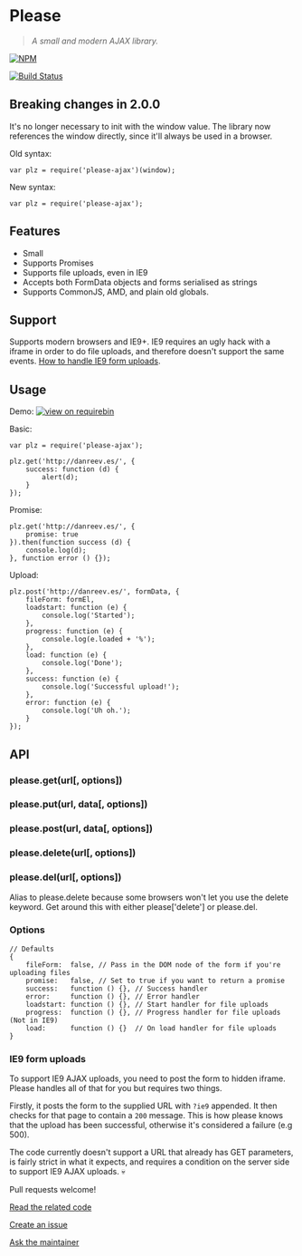 # Please
> *A small and modern AJAX library.*

[![NPM](https://nodei.co/npm/please-ajax.png)](https://nodei.co/npm/please-ajax/)

[![Build Status](https://travis-ci.org/fffunction/please.svg?branch=master)](https://travis-ci.org/fffunction/please)

## Breaking changes in 2.0.0

It's no longer necessary to init with the window value. The library now references the window directly, since it'll always be used in a browser.

Old syntax:

```
var plz = require('please-ajax')(window);
```

New syntax:

```
var plz = require('please-ajax');
```

## Features

 - Small
 - Supports Promises
 - Supports file uploads, even in IE9
 - Accepts both FormData objects and forms serialised as strings
 - Supports CommonJS, AMD, and plain old globals.

## Support

Supports modern browsers and IE9+. IE9 requires an ugly hack with a iframe in order to do file uploads, and therefore doesn't support the same events. [How to handle IE9 form uploads](#ie9-form-uploads).

## Usage

Demo:
[![view on requirebin](http://requirebin.com/badge.png)](http://requirebin.com/?gist=d88339076f95291bfddb)

Basic:

```
var plz = require('please-ajax');

plz.get('http://danreev.es/', {
    success: function (d) {
        alert(d);
    }
});
```
Promise:

```
plz.get('http://danreev.es/', {
    promise: true
}).then(function success (d) {
    console.log(d);
}, function error () {});
```

Upload:

```
plz.post('http://danreev.es/', formData, {
    fileForm: formEl,
    loadstart: function (e) {
        console.log('Started');
    },
    progress: function (e) {
        console.log(e.loaded + '%');
    },
    load: function (e) {
        console.log('Done');
    },
    success: function (e) {
        console.log('Successful upload!');
    },
    error: function (e) {
        console.log('Uh oh.');
    }
});
```

## API

### please.get(url[, options])

### please.put(url, data[, options])

### please.post(url, data[, options])

### please.delete(url[, options])

### please.del(url[, options])

Alias to please.delete because some browsers won't let you use the delete keyword. Get around this with either please['delete'] or please.del.

### Options

```
// Defaults
{
    fileForm:  false, // Pass in the DOM node of the form if you're uploading files
    promise:   false, // Set to true if you want to return a promise
    success:   function () {}, // Success handler
    error:     function () {}, // Error handler
    loadstart: function () {}, // Start handler for file uploads
    progress:  function () {}, // Progress handler for file uploads (Not in IE9)
    load:      function () {}  // On load handler for file uploads
}
```

### IE9 form uploads

To support IE9 AJAX uploads, you need to post the form to hidden iframe. Please handles all of that for you but requires two things.

Firstly, it posts the form to the supplied URL with `?ie9` appended. It then checks for that page to contain a `200` message. This is how please knows that the upload has been successful, otherwise it's considered a failure (e.g 500).

The code currently doesn't support a URL that already has GET parameters, is fairly strict in what it expects, and requires a condition on the server side to support IE9 AJAX uploads. 💀

Pull requests welcome!

[Read the related code](https://github.com/fffunction/please/blob/3dcf7fda1bd9ecd4a888d1ed24543e9f2b3d743c/src/please.js#L37-L71)

[Create an issue](https://github.com/fffunction/please/issues/new?title=wat)

[Ask the maintainer](https://twitter.com/intent/tweet?text=%40heydanreeves+%40fffunction+please-ajax+is+broken!!!)

